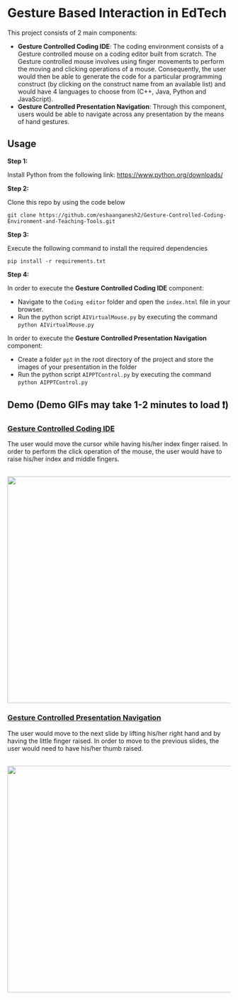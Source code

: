 # Gesture Based Interaction in EdTech

This project consists of 2 main components:
* **Gesture Controlled Coding IDE**: The coding environment consists of a Gesture controlled mouse on a coding editor built from scratch. The Gesture controlled mouse involves using finger movements to perform the moving and clicking operations of a mouse. Consequently, the user would then be able to generate the code for a particular programming construct (by clicking on the construct name from an available list) and would have 4 languages to choose from (C++, Java, Python and JavaScript).   
* **Gesture Controlled Presentation Navigation**: Through this component, users would be able to navigate across any presentation by the means of hand gestures.
## Usage

**Step 1:**

Install Python from the following link: https://www.python.org/downloads/

**Step 2:**

Clone this repo by using the code below

```
git clone https://github.com/eshaanganesh2/Gesture-Controlled-Coding-Environment-and-Teaching-Tools.git
```

**Step 3:**

Execute the following command to install the required dependencies 

```
pip install -r requirements.txt
```

**Step 4:**

In order to execute the **Gesture Controlled Coding IDE** component:
* Navigate to the ```Coding editor``` folder and open the ```index.html``` file in your browser.
* Run the python script `AIVirtualMouse.py` by executing the command ```python AIVirtualMouse.py```

In order to execute the **Gesture Controlled Presentation Navigation** component:
* Create a folder ```ppt``` in the root directory of the project and store the images of your presentation in the folder
* Run the python script `AIPPTControl.py` by executing the command ```python AIPPTControl.py```

## Demo (Demo GIFs may take 1-2 minutes to load :exclamation:)

<h3> <ins> Gesture Controlled Coding IDE </ins> </h3>
The user would move the cursor while having his/her index finger raised. In order to perform the click operation of the mouse, the user would have to raise his/her index and middle fingers.

<br><img src="https://github.com/eshaanganesh2/Gesture-Controlled-Coding-Environment-and-Teaching-Tools/blob/main/demo/gesture_coding_editor.gif" width="512"/>

<h3> <ins> Gesture Controlled Presentation Navigation </ins> </h3>
The user would move to the next slide by lifting his/her right hand and by having the little finger raised. In order to move to the previous slides, the user would need to have his/her thumb raised.

<br><img src="https://github.com/eshaanganesh2/Gesture-Controlled-Coding-Environment-and-Teaching-Tools/blob/main/demo/gesture_ppt_navigation.gif" width="512"/>

